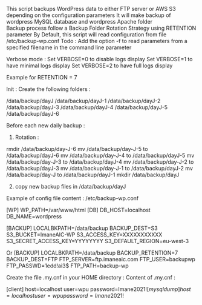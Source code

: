 This script backups WordPress data to either FTP server or AWS S3 depending on the configuration parameters
It will make backup of wordpress MySQL database and wordpress Apache folder  
Backup process follow a Backup Folder Rotation Strategy using RETENTION parameter
By Default, this script will read configuration from file /etc/backup-wp.conf
Todo : Add the option -f to read parameters from a specified filename in the command line parameter

Verbose mode :
Set VERBOSE=0 to disable logs display
Set VERBOSE=1 to have minimal logs display
Set VERBOSE=2 to have full logs display

Example for RETENTION = 7

Init :
Create the following folders :

/data/backup/dayJ
/data/backup/dayJ-1
/data/backup/dayJ-2
/data/backup/dayJ-3
/data/backup/dayJ-4
/data/backup/dayJ-5
/data/backup/dayJ-6

Before each new daily backup  :

1) Rotation :

rmdir /data/backup/day-J-6 
mv /data/backup/day-J-5 to /data/backup/dayJ-6
mv /data/backup/day-J-4 to /data/backup/dayJ-5
mv /data/backup/day-J-3 to /data/backup/dayJ-4
mv /data/backup/day-J-2 to /data/backup/dayJ-3
mv /data/backup/day-J-1 to /data/backup/dayJ-2
mv /data/backup/day-J to /data/backup/dayJ-1
mkdir /data/backup/dayJ

2) copy new backup files in /data/backup/dayJ


Example of config file content : /etc/backup-wp.conf

[WP]
WP_PATH=/var/www/html
[DB]
DB_HOST=localhost
DB_NAME=wordpress

[BACKUP]
LOCALBKPATH=/data/backup
BACKUP_DEST=S3
S3_BUCKET=ImaneAIC-WP
S3_ACCESS_KEY=XXXXXXXXXXX
S3_SECRET_ACCESS_KEY=YYYYYYYY
S3_DEFAULT_REGION=eu-west-3

Or
[BACKUP]
LOCALBKPATH=/data/backup
BACKUP_RETENTION=7
BACKUP_DEST=FTP
FTP_SERVER=ftp.imaneaic.com
FTP_USER=backupwp
FTP_PASSWD=1edd!ai3$
FTP_PATH=backup-wp


Create the file .my.cnf in your HOME directory :
Content of .my.cnf :

[client]
host=localhost
user=wpu
password=Imane$2021!
[mysqldump]
host=localhost
user=wpu
password=Imane$2021!






